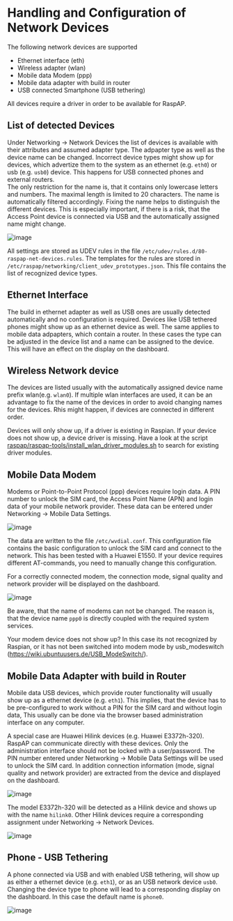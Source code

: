 # Handling and Configuration of Network Devices
The following network devices are supported 

- Ethernet interface (eth)
- Wireless adapter (wlan)
- Mobile data Modem (ppp)
- Mobile data adapter with build in router
- USB connected Smartphone (USB tethering)  

All devices require a driver in order to be available for RaspAP. 

## List of detected Devices
Under Networking &rarr; Network Devices the list of devices is available with their attributes and assumed adapter type. The adpapter type as well as the device name can be changed.
Incorrect device types might show up for devices, which advertize them to the system as an ethernet (e.g. `eth0`) or usb (e.g. `usb0`) device. This happens for USB connected phones and external routers.  
The only restriction for the name is, that it contains only lowercase letters and numbers. The maximal length is limited to 20 characters. The name is automatically filtered accordingly. 
Fixing the name helps to distinguish the different devices. This is especially important, if there is a risk, that the Access Point device is connected via USB and the automatically assigned name might change.

![image](https://user-images.githubusercontent.com/33725910/115952457-4d39d080-a4e6-11eb-9ca5-74aacc444a7e.png)

All settings are stored as UDEV rules in the file `/etc/udev/rules.d/80-raspap-net-devices.rules`.
The templates for the rules are stored in `/etc/raspap/networking/client_udev_prototypes.json`. This file contains the list of recognized device types.

## Ethernet Interface
The build in ethernet adapter as well as USB ones are usually detected automatically and no configuration is required.
Devices like USB tethered phones might show up as an ethernet device as well. The same applies to mobile data adpapters, which contain a router. In these cases the 
type can be adjusted in the device list and a name can be assigned to the device. This will have an effect on the display on the dashboard.

## Wireless Network device
The devices are listed usually with the automatically assigned device name prefix wlan(e.g. `wlan0`). If multiple wlan interfaces are used, it can be an advantage to fix the name of the devices in order to avoid changing names for the devices. Rhis might happen, if devices are connected in different order.

Devices will only show up, if a driver is existing in Raspian. If your device does not show up, a device driver is missing. Have a look at the script 
[raspap/raspap-tools/install_wlan_driver_modules.sh](https://github.com/RaspAP/raspap-tools/blob/main/install_raspap_ram_wlan.sh) 
to search for existing driver modules. 

## Mobile Data Modem
Modems or Point-to-Point Protocol (ppp) devices require login data. A PIN number to unlock the SIM card, the Access Point Name (APN) and login data of your mobile network provider. 
These data can be entered under Networking &rarr; Mobile Data Settings. 

![image](https://user-images.githubusercontent.com/33725910/115952501-9853e380-a4e6-11eb-9d83-7a871ab90a75.png)

The data are written to the file `/etc/wvdial.conf`. This configuration file contains the basic configuration to unlock the SIM card and connect
to the network. This has been tested with a Huawei E1550. If your device requires different AT-commands, you need to manually change this configuration. 

For a correctly connected modem, the connection mode, signal quality and network provider will be displayed on the dashboard.

![image](https://user-images.githubusercontent.com/33725910/115954368-ec63c580-a4f0-11eb-8f4b-3a8830ee1d35.png)

Be aware, that the name of modems can not be changed. The reason is, that the device name `ppp0` is directly coupled with the required system services.

Your modem device does not show up? In this case its not recognized by Raspian, or it has not been switched into modem mode by usb_modeswitch (https://wiki.ubuntuusers.de/USB_ModeSwitch/).   

## Mobile Data Adapter with build in Router
Mobile data USB devices, which provide router functionality will usually show up as a ethernet device (e.g. `eth1`). This implies, that the device has to be pre-configured
to work without a PIN for the SIM card and without login data, This usually can be done via the browser based administration interface on any computer.

A special case are Huawei Hilink devices (e.g. Huawei E3372h-320). RaspAP can communicate directly with these devices. Only the administration interface should not be locked with a user/password. The PIN number entered under Networking &rarr; Mobile Data Settings will be used to unlock the SIM card. In addition connection information (mode, signal quality and network provider) are extracted from the device and displayed on the dashboard. 

![image](https://user-images.githubusercontent.com/33725910/115952612-3a73cb80-a4e7-11eb-8998-cbb66fb108c4.png)

The model E3372h-320 will be detected as a Hilink device and shows up with the name `hilink0`. Other Hilink devices require a corresponding assignment 
under Networking &rarr; Network Devices.

![image](https://user-images.githubusercontent.com/33725910/115952595-1ca66680-a4e7-11eb-8417-22f27b5f93eb.png)

## Phone - USB Tethering
A phone connected via USB and with enabled USB tethering, will show up as either a ethernet device (e.g. `eth1`), or as an USB network device `usb0`. Changing the device type to phone will lead to a corresponding display on the dashboard. In this case the default name is `phone0`.

![image](https://user-images.githubusercontent.com/33725910/115953764-96415300-a4ed-11eb-9d5c-de4f27550874.png)

